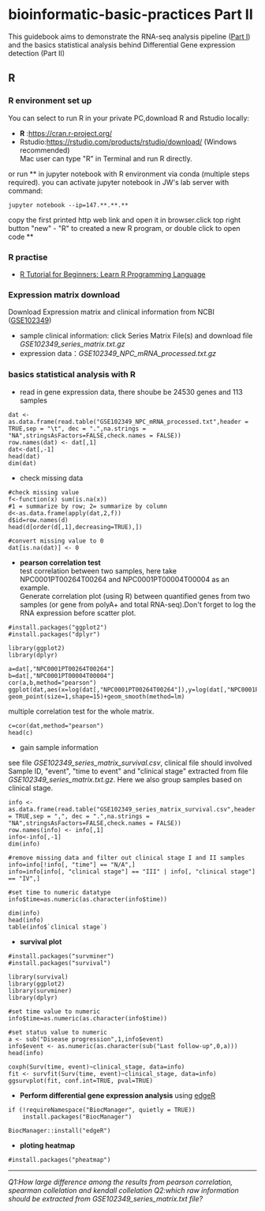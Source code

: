 # bioinformatic-basic-practices   Part II

This guidebook aims to demonstrate the RNA-seq analysis pipeline ([Part I](https://github.com/leiwaaping/bioinformatic-basic-practices/blob/main/linux%20and%20RNA-seq%20analysis%20pipeline.md)) and the basics statistical analysis behind Differential Gene expression detection (Part II) 

## R 


### R environment set up  

You can select to run R in your private PC,download R and Rstudio locally:  
- **R** :https://cran.r-project.org/  
- Rstudio:https://rstudio.com/products/rstudio/download/ (Windows recommended)   
 Mac user can type "R" in Terminal and run R directly.  
 
 or run ** in jupyter notebook with R environment via conda (multiple steps required).
 you can activate jupyter notebook in JW's lab server with command:  
 ```
 jupyter notebook --ip=147.**.**.**
 ```
 copy the first printed http web link and open it in browser.click top right button "new" - "R" to created a new R program, or double click to open code **
 
 
### R practise  
 - [R Tutorial for Beginners: Learn R Programming Language](https://www.guru99.com/r-tutorial.html) 

### Expression matrix download  
Download Expression matrix and clinical information from NCBI ([GSE102349](https://www.ncbi.nlm.nih.gov/geo/query/acc.cgi?acc=GSE102349))
- sample clinical information: click Series Matrix File(s) and download file *GSE102349_series_matrix.txt.gz*
- expression data：*GSE102349_NPC_mRNA_processed.txt.gz* 

### basics statistical analysis with R
 
- read in gene expression data, there shoube be 24530 genes and 113 samples

```{r}
dat <- as.data.frame(read.table("GSE102349_NPC_mRNA_processed.txt",header = TRUE,sep = "\t", dec = ".",na.strings = "NA",stringsAsFactors=FALSE,check.names = FALSE))
row.names(dat) <- dat[,1]
dat<-dat[,-1]
head(dat)
dim(dat)
```
- check missing data  

```
#check missing value
f<-function(x) sum(is.na(x))
#1 = summarize by row; 2= summarize by column
d<-as.data.frame(apply(dat,2,f))
d$id=row.names(d)
head(d[order(d[,1],decreasing=TRUE),])

#convert missing value to 0
dat[is.na(dat)] <- 0
```

- **pearson correlation test**  
test correlation between two samples, here take NPC0001PT00264T00264 and NPC0001PT00004T00004 as an example.  
Generate correlation plot (using R) between quantified genes from two samples (or gene from polyA+ and total RNA-seq).Don't forget to log the RNA expression before scatter plot.  

```
#install.packages("ggplot2")
#install.packages("dplyr")

library(ggplot2)
library(dplyr)

a=dat[,"NPC0001PT00264T00264"]
b=dat[,"NPC0001PT00004T00004"]
cor(a,b,method="pearson")
ggplot(dat,aes(x=log(dat[,"NPC0001PT00264T00264"]),y=log(dat[,"NPC0001PT00004T00004"])))+ geom_point(size=1,shape=15)+geom_smooth(method=lm)
```

multiple correlation test for the whole matrix.  

```
c=cor(dat,method="pearson")
head(c)
```
- gain sample information  

see file *GSE102349_series_matrix_survival.csv*, clinical file should involved Sample ID, "event", "time to event" and "clinical stage" extracted from file *GSE102349_series_matrix.txt.gz*. Here we also group samples based on clinical stage. 

```
info <- as.data.frame(read.table("GSE102349_series_matrix_survival.csv",header = TRUE,sep = ",", dec = ".",na.strings = "NA",stringsAsFactors=FALSE,check.names = FALSE))
row.names(info) <- info[,1]
info<-info[,-1]
dim(info)

#remove missing data and filter out clinical stage I and II samples
info=info[!info[, "time"] == "N/A",]
info=info[info[, "clinical stage"] == "III" | info[, "clinical stage"] == "IV",]

#set time to numeric datatype
info$time=as.numeric(as.character(info$time))

dim(info)
head(info)
table(info$`clinical stage`)
```

- **survival plot**  

```
#install.packages("survminer")
#install.packages("survival")

library(survival)
library(ggplot2)
library(survminer)
library(dplyr)

#set time value to numeric 
info$time=as.numeric(as.character(info$time))

#set status value to numeric
a <- sub("Disease progression",1,info$event)
info$event <- as.numeric(as.character(sub("Last follow-up",0,a)))
head(info)

coxph(Surv(time, event)~clinical_stage, data=info)
fit <- survfit(Surv(time, event)~clinical_stage, data=info)
ggsurvplot(fit, conf.int=TRUE, pval=TRUE)
```


- **Perform differential gene expression analysis** using [edgeR](https://bioconductor.org/packages/release/bioc/html/edgeR.html)  
```
if (!requireNamespace("BiocManager", quietly = TRUE))
    install.packages("BiocManager")

BiocManager::install("edgeR")
```




- **ploting heatmap** 

```
#install.packages("pheatmap")
```




*************************
*Q1:How large difference among the results from pearson correlation, spearman collelation and kendall collelation*
*Q2:which raw information should be extracted from GSE102349_series_matrix.txt file?*




 
 
 
 
 

